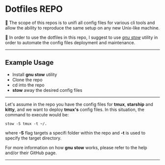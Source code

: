 # Dotfiles REPO
🚀 The scope of this repos is to unifi all config files for various cli tools and allow the ability to reproduce the same setup on any new Unix-like machine.

🚀 In order to use the dotfiles in this repo, I suggest to use [_gnu stow_](https://github.com/aspiers/stow/) utility in order to automate the config files deployment and maintenance.

---

## Example Usage
- Install __gnu stow__ utility
- Clone the repo
- cd into the repo
- **stow** away the desired config files 

---

Let's assume in the repo you have the config files for **tmux**, **starship** and **kitty**, and we want to deploy **tmux's** config files. In this situation, the command to execute would be: 

`stow -S tmux -t ~/.`

where **-S** flag targets a specifi folder within the repo and **-t** is used to specify the target directory.

For more information on how __gnu stow__ works, please refer to the help and/or their GitHub page.

---
